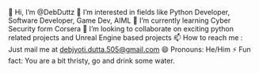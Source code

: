 👋 Hi, I’m @DebDuttz
👀 I’m interested in fields like Python Developer, Software Developer, Game Dev, AIML
🌱 I’m currently learning Cyber Security form Corsera
💞️ I’m looking to collaborate on exciting python related projects and Unreal Engine based projects
📫 How to reach me : Just mail me at debjyoti.dutta.505@gmail.com
😄 Pronouns: He/Him
⚡ Fun fact: You are a bit thristy, go and drink some water.

<!---
DebDuttz/DebDuttz is a ✨ special ✨ repository because its `README.md` (this file) appears on your GitHub profile.
You can click the Preview link to take a look at your changes.
--->
